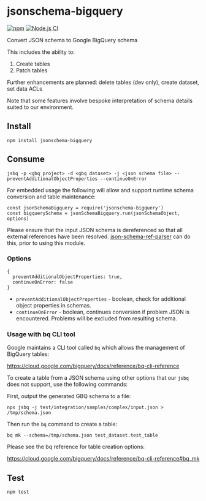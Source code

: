 # jsonschema-bigquery

[![npm](https://img.shields.io/npm/v/jsonschema-bigquery.svg)](https://www.npmjs.com/package/jsonschema-bigquery)
[![Node.js CI](https://github.com/thedumbterminal/jsonschema-bigquery/actions/workflows/main.yml/badge.svg)](https://github.com/thedumbterminal/jsonschema-bigquery/actions/workflows/main.yml)

Convert JSON schema to Google BigQuery schema

This includes the ability to:

1. Create tables
1. Patch tables

Further enhancements are planned: delete tables (dev only), create dataset, set data ACLs

Note that some features involve bespoke interpretation of schema details suited to our environment.

## Install

    npm install jsonschema-bigquery

## Consume

    jsbq -p <gbq project> -d <gbq dataset> -j <json schema file> --preventAdditionalObjectProperties --continueOnError

For embedded usage the following will allow and support runtime schema conversion and table maintenance:

    const jsonSchemaBigquery = require('jsonschema-bigquery')
    const bigquerySchema = jsonSchemaBigquery.run(jsonSchemaObject, options)

Please ensure that the input JSON schema is dereferenced so that all external references have been resolved. [json-schema-ref-parser](https://www.npmjs.com/package/json-schema-ref-parser) can do this, prior to using this module.

### Options

```
{
  preventAdditionalObjectProperties: true,
  continueOnError: false
}
```

- `preventAdditionalObjectProperties` - boolean, check for additional object properties in schemas.
- `continueOnError` - boolean, continues conversion if problem JSON is encountered. Problems will be excluded from resulting schema.

### Usage with bq CLI tool

Google maintains a CLI tool called `bq` which allows the management of BigQuery tables:

https://cloud.google.com/bigquery/docs/reference/bq-cli-reference

To create a table from a JSON schema using other options that our `jsbq` does not support, use the following commands:

First, output the generated GBQ schema to a file:

```
npx jsbq -j test/integration/samples/complex/input.json > /tmp/schema.json
```

Then run the `bq` command to create a table:

```
bq mk --schema=/tmp/schema.json test_dataset.test_table
```

Please see the bq reference for table creation options:

https://cloud.google.com/bigquery/docs/reference/bq-cli-reference#bq_mk

## Test

    npm test
